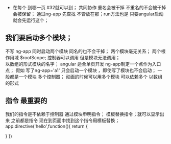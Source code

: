 - 在每个
到哪一页  #32就可以到；
共同协作  重名会被干掉  不重名的不会被干掉 会被保留；
通过ng-app 先查找 不管放在那；run方法也是 只要angular启动就会先运行这个；
 
## 我们要启动多个模块；
不写 ng-app 同时启动两个模块  同名的也不会干掉；
两个模块毫无关系；  两个根作用域 $rootScope;
控制器可以调用  但是模块无法调用；  
以数组的形式模块的名字；
angular 适合单页开发   ng-app制定一个点作为入口点；
假如 写了ng-app='a1' 只会启动一个模块 ，即使写了模块也不会启动；
一般都是一个模块  多个控制器；
动画的时候可以用多个模块 可以依赖多个  以数组的形式
## 指令  最重要的  
我们的指令是不依赖于控制器  通过模块申明指令； 模板替换指令；就可以显示出来
之前都是指令  现在到页面中找到这个指令用模板替换；
app.directive('hello',function(){
return  {

}
})